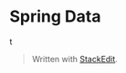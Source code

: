 # Spring Data

t


> Written with [StackEdit](https://stackedit.io/).
<!--stackedit_data:
eyJoaXN0b3J5IjpbLTEwMzE5NTgwMjhdfQ==
-->